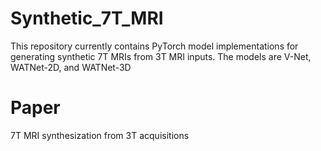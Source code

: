 # Synthetic_7T_MRI
This repository currently contains PyTorch model implementations for generating synthetic 7T MRIs from 3T MRI inputs. The models are V-Net, WATNet-2D, and WATNet-3D

# Paper
7T MRI synthesization from 3T acquisitions

